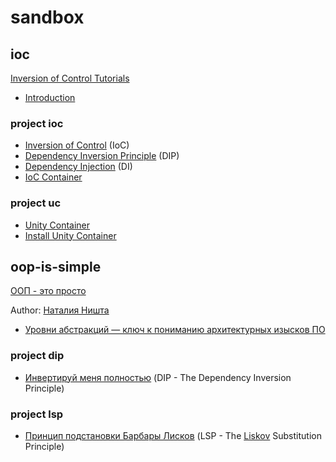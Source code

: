 # sandbox


## ioc

[Inversion of Control Tutorials](https://www.tutorialsteacher.com/ioc)

- [Introduction](https://www.tutorialsteacher.com/ioc/introduction)

### project ioc
- [Inversion of Control](https://www.tutorialsteacher.com/ioc/inversion-of-control)
  (IoC)
- [Dependency Inversion Principle](https://www.tutorialsteacher.com/ioc/dependency-inversion-principle)
  (DIP)
- [Dependency Injection](https://www.tutorialsteacher.com/ioc/dependency-injection)
  (DI)
- [IoC Container](https://www.tutorialsteacher.com/ioc/ioc-container)

### project uc
- [Unity Container](https://www.tutorialsteacher.com/ioc/unity-container)
- [Install Unity Container](https://www.tutorialsteacher.com/ioc/install-unity-container)


## oop-is-simple
[ООП - это просто](https://dou.ua/lenta/tags/%D0%9E%D0%9E%D0%9F%20-%20%D1%8D%D1%82%D0%BE%20%D0%BF%D1%80%D0%BE%D1%81%D1%82%D0%BE/)

Author: [Наталия Ништа](https://dou.ua/users/nataliya-venediktova/)

- [Уровни абстракций — ключ к пониманию архитектурных изысков ПО](https://dou.ua/lenta/articles/level-of-abstraction/)

### project dip
- [Инвертируй меня полностью](https://dou.ua/lenta/articles/dependency-inversion-principle/)
  (DIP - The Dependency Inversion Principle)

### project lsp
- [Принцип подстановки Барбары Лисков](https://dou.ua/lenta/articles/liskov-substitution-principle/)
  (LSP - The [Liskov](https://ru.wikipedia.org/wiki/%D0%9B%D0%B8%D1%81%D0%BA%D0%BE%D0%B2,_%D0%91%D0%B0%D1%80%D0%B1%D0%B0%D1%80%D0%B0) Substitution Principle)
